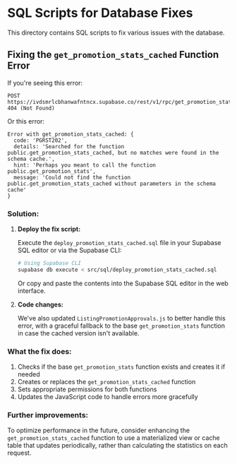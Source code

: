 # SQL Scripts for Database Fixes

This directory contains SQL scripts to fix various issues with the database.

## Fixing the `get_promotion_stats_cached` Function Error

If you're seeing this error:
```
POST https://ivdsmrlcbhanwafntncx.supabase.co/rest/v1/rpc/get_promotion_stats_cached 404 (Not Found)
```

Or this error:
```
Error with get_promotion_stats_cached: {
  code: 'PGRST202', 
  details: 'Searched for the function public.get_promotion_stats_cached, but no matches were found in the schema cache.', 
  hint: 'Perhaps you meant to call the function public.get_promotion_stats', 
  message: 'Could not find the function public.get_promotion_stats_cached without parameters in the schema cache'
}
```

### Solution:

1. **Deploy the fix script:**

   Execute the `deploy_promotion_stats_cached.sql` file in your Supabase SQL editor or via the Supabase CLI:

   ```bash
   # Using Supabase CLI
   supabase db execute < src/sql/deploy_promotion_stats_cached.sql
   ```

   Or copy and paste the contents into the Supabase SQL editor in the web interface.

2. **Code changes:**

   We've also updated `ListingPromotionApprovals.js` to better handle this error, with a graceful fallback to the base `get_promotion_stats` function in case the cached version isn't available.

### What the fix does:

1. Checks if the base `get_promotion_stats` function exists and creates it if needed
2. Creates or replaces the `get_promotion_stats_cached` function
3. Sets appropriate permissions for both functions
4. Updates the JavaScript code to handle errors more gracefully

### Further improvements:

To optimize performance in the future, consider enhancing the `get_promotion_stats_cached` function to use a materialized view or cache table that updates periodically, rather than calculating the statistics on each request. 